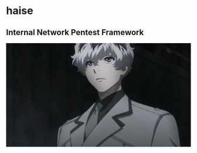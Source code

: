 # haise
## Internal Network Pentest Framework
![](https://github.com/syedumerqadri/haise/blob/master/image.jpg)

